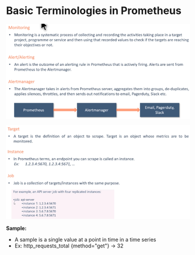# Basic Terminologies in Prometheus

![](../images/terminologies.png)

![](../images/terminologies2.png)

**Sample:**
* A sample is a single value at a point in time in a time series
* Ex: http_requests_total {method="get"} -> 32